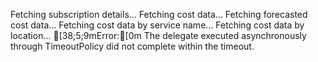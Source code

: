 Fetching subscription details...
Fetching cost data...
Fetching forecasted cost data...
Fetching cost data by service name...
Fetching cost data by location...
[38;5;9mError:[0m The delegate executed asynchronously through TimeoutPolicy did not 
complete within the timeout.
